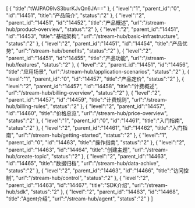 [
	{
		"title":"tWJPAO9lvS3burKJvQn6JA=="
	},
	{
		"level":"1",
		"parent_id":"0",
		"id":"14451",
		"title":"产品简介",
		"status":"2"
	},
	{
		"level":"2",
		"parent_id":"14451",
		"id":"14452",
		"title":"产品概述",
		"url":"/stream-hub/product-overview",
		"status":"2"
	},
	{
		"level":"2",
		"parent_id":"14451",
		"id":"14453",
		"title":"基础架构",
		"url":"/stream-hub/basic-infrastructure",
		"status":"2"
	},
	{
		"level":"2",
		"parent_id":"14451",
		"id":"14454",
		"title":"产品优势",
		"url":"/stream-hub/benefits",
		"status":"2"
	},
	{
		"level":"2",
		"parent_id":"14451",
		"id":"14455",
		"title":"产品功能",
		"url":"/stream-hub/features",
		"status":"2"
	},
	{
		"level":"2",
		"parent_id":"14451",
		"id":"14456",
		"title":"应用场景",
		"url":"/stream-hub/application-scenarios",
		"status":"2"
	},
	{
		"level":"1",
		"parent_id":"0",
		"id":"14457",
		"title":"产品定价",
		"status":"2"
	},
	{
		"level":"2",
		"parent_id":"14457",
		"id":"14458",
		"title":"计费概述",
		"url":"/stream-hub/billing-overview",
		"status":"2"
	},
	{
		"level":"2",
		"parent_id":"14457",
		"id":"14459",
		"title":"计费规则",
		"url":"/stream-hub/billing-rules",
		"status":"2"
	},
	{
		"level":"2",
		"parent_id":"14457",
		"id":"14460",
		"title":"价格总览",
		"url":"/stream-hub/price-overview",
		"status":"2"
	},
	{
		"level":"1",
		"parent_id":"0",
		"id":"14461",
		"title":"入门指南",
		"status":"2"
	},
	{
		"level":"2",
		"parent_id":"14461",
		"id":"14462",
		"title":"入门指南",
		"url":"/stream-hub/getting-started",
		"status":"2"
	},
	{
		"level":"1",
		"parent_id":"0",
		"id":"14463",
		"title":"操作指南",
		"status":"2"
	},
	{
		"level":"2",
		"parent_id":"14463",
		"id":"14464",
		"title":"创建主题",
		"url":"/stream-hub/create-topic",
		"status":"2"
	},
	{
		"level":"2",
		"parent_id":"14463",
		"id":"14465",
		"title":"数据归档",
		"url":"/stream-hub/data-achive",
		"status":"2"
	},
	{
		"level":"2",
		"parent_id":"14463",
		"id":"14466",
		"title":"访问控制",
		"url":"/stream-hub/control",
		"status":"2"
	},
	{
		"level":"2",
		"parent_id":"14463",
		"id":"14467",
		"title":"SDK介绍",
		"url":"/stream-hub/sdk",
		"status":"2"
	},
	{
		"level":"2",
		"parent_id":"14463",
		"id":"14468",
		"title":"Agent介绍",
		"url":"/stream-hub/agent",
		"status":"2"
	}
]